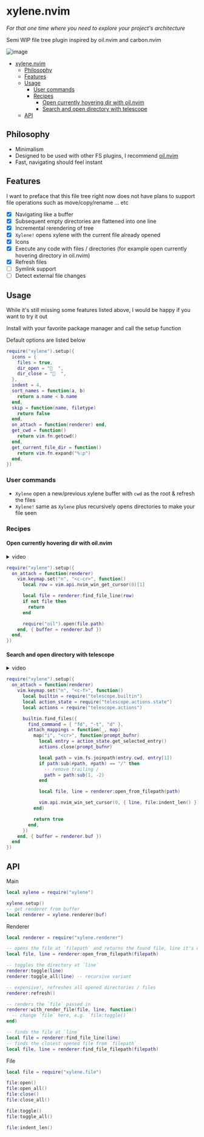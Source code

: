 # xylene.nvim

*For that one time where you need to explore your project's architecture*

Semi WIP file tree plugin inspired by oil.nvim and carbon.nvim

![image](https://github.com/user-attachments/assets/25a06234-67c3-479b-bb95-0a7348219bea)

<!--toc:start-->
- [xylene.nvim](#xylenenvim)
  - [Philosophy](#philosophy)
  - [Features](#features)
  - [Usage](#usage)
    - [User commands](#user-commands)
    - [Recipes](#recipes)
      - [Open currently hovering dir with oil.nvim](#open-currently-hovering-dir-with-oilnvim)
      - [Search and open directory with telescope](#search-and-open-directory-with-telescope)
  - [API](#api)
<!--toc:end-->

## Philosophy

- Minimalism
- Designed to be used with other FS plugins, I recommend [oil.nvim](https://github.com/stevearc/oil.nvim)
- Fast, navigating should feel instant


## Features

I want to preface that this file tree right now does not have plans to support file operations
such as move/copy/rename ... etc

- [x] Navigating like a buffer
- [x] Subsequent empty directories are flattened into one line
- [x] Incremental rerendering of tree
- [x] `Xylene!` opens xylene with the current file already opened
- [x] Icons
- [x] Execute any code with files / directories (for example open currently hovering directory in oil.nvim)
- [x] Refresh files
- [ ] Symlink support
- [ ] Detect external file changes

## Usage

While it's still missing some features listed above, I would be happy if you want to
try it out

Install with your favorite package manager and call the setup function

Default options are listed below

```lua
require("xylene").setup({
  icons = {
    files = true,
    dir_open = "  ",
    dir_close = "  ",
  },
  indent = 4,
  sort_names = function(a, b)
    return a.name < b.name
  end,
  skip = function(name, filetype)
    return false
  end,
  on_attach = function(renderer) end,
  get_cwd = function()
    return vim.fn.getcwd()
  end,
  get_current_file_dir = function()
    return vim.fn.expand("%:p")
  end,
})
```

### User commands

- `Xylene` open a new/previous xylene buffer with `cwd` as the root & refresh the files
- `Xylene!` same as `Xylene` plus recursively opens directories to make your file seen

### Recipes

#### Open currently hovering dir with oil.nvim

<details>
  <summary>video</summary>




https://github.com/user-attachments/assets/a66e005a-ce18-49ec-af07-8aeafe0873a6



</details>

```lua
require("xylene").setup({
  on_attach = function(renderer)
    vim.keymap.set("n", "<c-cr>", function()
      local row = vim.api.nvim_win_get_cursor(0)[1]

      local file = renderer:find_file_line(row)
      if not file then
        return
      end

      require("oil").open(file.path)
    end, { buffer = renderer.buf })
  end,
})
```

#### Search and open directory with telescope

<details>
  <summary>video</summary>



https://github.com/user-attachments/assets/d96fbe8f-625a-4105-bf0a-022e307e8acd



</details>


```lua
require("xylene").setup({
  on_attach = function(renderer)
    vim.keymap.set("n", "<c-f>", function()
      local builtin = require("telescope.builtin")
      local action_state = require("telescope.actions.state")
      local actions = require("telescope.actions")

      builtin.find_files({
        find_command = { "fd", "-t", "d" },
        attach_mappings = function(_, map)
          map("i", "<cr>", function(prompt_bufnr)
            local entry = action_state.get_selected_entry()
            actions.close(prompt_bufnr)

            local path = vim.fs.joinpath(entry.cwd, entry[1])
            if path:sub(#path, #path) == "/" then
              -- remove trailing /
              path = path:sub(1, -2)
            end

            local file, line = renderer:open_from_filepath(path)

            vim.api.nvim_win_set_cursor(0, { line, file:indent_len() })
          end)

          return true
        end,
      })
    end, { buffer = renderer.buf })
  end
})
```


## API

Main

```lua
local xylene = require("xylene")

xylene.setup()
-- get renderer from buffer
local renderer = xylene.renderer(buf)
```

Renderer

```lua
local renderer = require("xylene.renderer")

-- opens the file at `filepath` and returns the found file, line it's on
local file, line = renderer:open_from_filepath(filepath)

-- toggles the directory at `line`
renderer:toggle(line)
renderer:toggle_all(line) -- recursive variant

-- expensive!, refreshes all opened directories / files
renderer:refresh()

-- renders the `file` passed in
renderer:with_render_file(file, line, function()
  -- change `file` here, e.g. `file:toggle()`
end)

-- finds the file at `line`
local file = renderer:find_file_line(line)
-- finds the closest opened file from `filepath`
local file, line = renderer:find_file_filepath(filepath)
```

File

```lua
local file = require("xylene.file")

file:open()
file:open_all()
file:close()
file:close_all()

file:toggle()
file:toggle_all()

file:indent_len()
```
